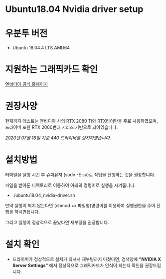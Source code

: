 # Ubuntu18.04 Nvidia driver setup
# 우분투 버전
- Ubuntu 18.04.4 LTS AMD64

# 지원하는 그래픽카드 확인
[엔비디아 공식 홈페이지](https://developer.nvidia.com/cuda-gpus)

# 권장사양
현재까지 테스트는 엔비디아 사의 RTX 2080 Ti와 RTX타이탄을 주로 사용하였으며, 드라이버 또한 RTX 2000번대 시리즈 기반으로 되어있습니다.

_2020년 07월 18일 기준 440 드라이버를 설치하였습니다._

# 설치방법
터미널을 실행 시킨 후 슈퍼유저 (sudo -E su)로 작업을 진행하는 것을 권장합니다.

파일을 받아둔 디렉토리로 이동하여 아래의 명령어로 실행을 시켜줍니다.

- ./ubuntu18.04_nvidia-driver.sh

만약 실행이 되지 않는다면 (chmod +x 파일명)명령어를 이용하여 실행권한을 주어 진행을 하시면됩니다.

그리고 실행이 정상적으로 끝났다면 재부팅을 권장합니다.

# 설치 확인
- 드라이버가 정상적으로 설치가 되셔서 재부팅까지 마쳤다면, 검색창에 **"NVIDIA X Server Settings"** 에서 정상적으로 그래픽카드가 인식이 되는지 확인을 권장드립니다.
